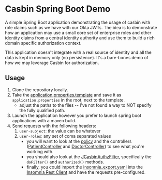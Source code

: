 # Casbin Spring Boot Demo

A simple Spring Boot application demonstrating the usage of casbin with role claims such as we have with our Okta JWTs.
The idea is to demonstrate how an application may use a small core set of enterprise roles and other identity claims 
from a central identity authority and use them to build a rich domain specific authorization context.

This application doesn't integrate with a real source of identity and all the data is kept in memory only (no persistence).
It's a bare-bones demo of how we may leverage Casbin for authorization.

## Usage

1. Clone the repository locally.
1. Take the [application.properties.template](application.properties.template) and save it as `application.properties` in the root, next to the template.
   * adjust the paths to the files -- I've not found a way to NOT specify the fully qualified path.
1. Launch the application however you prefer to launch spring boot applications with a maven build.
1. Send requests with the following headers:
    1. `user-subject`: the value can be whatever
    1. `user-roles`: any set of coma separated values
        * you will want to look at the [policy](src/main/resources/casbin/policy.csv) and the controllers ([PatientController](src/main/java/com/example/casbinspringbootdemo/PatientController.java) and [DoctorController](src/main/java/com/example/casbinspringbootdemo/DoctorController.java)) to see what you're working with.
        * you should also look at the [JCasbinAuthzFilter](src/main/java/com/example/casbinspringbootdemo/casbin/JCasbinAuthzFilter.java), specifically the `doFilter()` and `authorized()` methods.
        * finally, you could import the [insomnia_export.yaml](insomnia_export.yaml) into the [Insomnia Rest Client](https://insomnia.rest/download/core/?) and have the requests pre-configured.